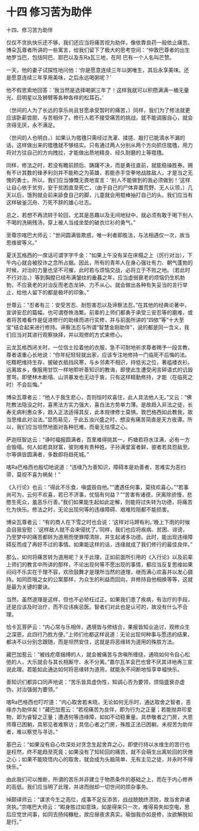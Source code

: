 # 十四 修习苦为助伴

十四、修习苦为助伴

仅仅不贪执快乐还不够，我们还应当将痛苦视为助伴，像依靠良药一般依止痛苦。博朵瓦尊者所讲的一些寓言，给我们留下了极大的思考空间：“仲敦巴尊者的出生地罗当巴，包括阿巴、耶巴以及东Ra瓦三地，在阿 巴有一个人名叫芒赞。

一天，他的妻子试探性地问他：‘你是愿意连续三年以粥唯生，其后永享美味。还是愿意连续三年享用美味，之后永远喝粥呢？’

他不假思索地回答：‘我当然是选择喝粥三年了！这样我就可以积攒满满一桶无量光、启明星以及狮臂等各种各样的松耳石。’

（世间的人为了长远的享乐尚且甘愿承受暂时的痛苦，）同样，我们为了修法就更应该卧薪尝胆、与苦相伴了。修行人若不接受痛苦的挑战，就不能调服自心，就会贪得无厌，永不满足。

（世间的人也明白，）如果认为氆氇只需经过洗濯、揉搓、敲打已能滴水不漏的话，这样做出来的氆氇就不够结实。只有通过两人分别从两个方向抓住氆氇，用力将对方往自己的方向拽拉，才能做出质地精良、经久耐磨的上等氆氇。

同样，修法之时，若没有瞻前顾后、踌躇不决，而是勇往直前，就能稳操胜券。拥有不计其数的锋矛利剑并不能称之为英雄，若能赤手空拳地战胜敌人，才是当之无愧的勇士。所以，我们应当慷慨无畏地宣言：‘别人不能做到的我必须做到！’这样让自心依于贫穷，安于贫困直至死亡，（由于自己的尸体弃置荒野、无人认领，）几天以后，饿狗就会前来舔食自己的脚，儿童就会用棍棒抽打自己的头。我们应当有这样破釜沉舟、万死不辞的雄心壮志。

总之，若想不再流转于轮回，尤其是恶趣以及无间地狱中，就必须有敢于喝下别人不喝的洗碗残汤，穿上被人当成坐垫的破衣烂衫的勇气。”

至尊宗喀巴大师云：“世间圆满皆欺惑，唯一利者即胜法，与法相遇仅一次，故当思维彼等义。”

夏沃瓦格西的一席话可谓字字千金：“如果上午没有呆在床榻之上（厉行对治），下午内心就会被狡诈之念所占据。因此，所有的青年人在身心强壮有力、朝气蓬勃的时候，对治的力量也坚不可摧，此时若与烦恼交战，必将立于不败之地。（若此时不行对治，）等到胸膛已经布满皱纹的垂暮之年，应当虚弱衰老的烦恼仍生机勃勃，不应衰老的对治反而老态龙钟、力不从心。就会做出各种有失妥当的言行举止，给他人留下的都是极坏的印象。”

世尊云：“忍者有三：安受苦忍、耐怨害忍以及谛察法忍。”在其他的经典论著中，宣讲安忍的篇幅，也可谓卷帙浩繁。前辈的上师们都勇于承受三安忍等的磨难，或者将苦难看作是促进修行的助缘而进行实修，并与前面所讲的“四依”等“十大至宝”结合起来进行修持。谛察法忍与所谓“智慧金刚助伴”，说的都是同一含义，我们应当对其进行观察抉择，并以观修的方式来修心。

云龙瓦格西闭关时，一位信士拉着他的衣服，急不可耐地祈求尊者赐予一段言教，尊者语重心长地说：“你年纪轻轻就出家，应该专注地修持一门临死不后悔的法。吃糌粑维持生存，披破衣抵挡风寒，与乡邻素不相识，持低劣之位，著褴褛衣衫。远离故乡，像服用甘饮一样地聆听善知识的教诲，即使此生遭受闲言碎语式的讥毁詈骂，即使林木断塌、山洪暴发也无动于衷，只有这样精勤修持，才能（在临死之时）不会后悔。”

博朵瓦尊者云：“他人于我生悲心，吾则恒时欢喜住，此人具法他人无。”又云：“佛陀教法隐没之时，喜黑法方实力强大，喜白法方势单力薄。是故趋入非法之徒，长寿无病利惠众多，趋入正法适得其反，此本规律修士莫惧。敦巴格西如此教我，故当思维此对治法。”显而易见，于此五浊兴盛之时，想没有痛苦简直是天方夜谭。所以，我们应当坦然地面对各种厄难，而毫无怯懦之心。

萨迦班智达云：“诤时福报圆满者，百里难得挑其一，朽塘若将水注满，必有一方会毁塌。何人如若具财富，彼则难有贵种姓。子孙满堂富者鲜，彼者若具怨敌至。尔等俱皆圆满者，多数即将趋死城。”

喀Ra巴格西也殷切地说道：“违缘乃为善知识，障碍本是劝善者，苦难实为恶扫帚，莫视不喜为祸矣！”

《入行论》也云：“得此不乐食，嗔盛毁自他。”“遭遇任何事，莫挠欢喜心。”“若事尚可为，云何不欢喜，若已不济事，忧恼有何益？”“苦害有诸德，厌离除骄慢，悲愍生死众，羞恶乐行善。”我们如果能生起如此定解，则能将过失转为功德，将痛苦化为快乐。修法之时，无论出现何等的违缘障碍、艰难险阻都不能损害。

博朵瓦尊者云：“有的商人在下雪之时也会说：‘这样对马蹄有利。’晚上下雨的时候会自我安慰：‘这样敌人就不会来侵扰了。’同样，我们也应将疾病、贫困、诽谤，乃至梦中的痛苦都转为道用而使罪障清除，并生起诸多功德。此时，能出现违缘障碍反而成了再好不过的事情。如果能这样的话，违缘就成了我们修行的最佳良伴。”

那么，如何将痛苦转为道用呢？关于此理，正如前面所引用的《入行论》以及前辈上师们的教言中所讲的那样，不论出现何等不愿出现的事情，都应当反复思维如果闷闷不乐实在于理不容，欢欣鼓舞才是理所当然的道理，继而满心欢喜并以发心摄持。如同匝哦之女的公案那样，为众生的利益而回向，并修持自他相换等等，这就是最为关键的要诀。

当然，虽然道理是这样，但也不必矫枉过正。如果我们患了疾病，有治疗的手段，还是应该及时治疗，而不应讳疾忌医。智者们对此也是认可的，故没有什么不合理。

恰卡瓦菩萨云：“内心常与乐相伴，遇境皆与修结合，果报皆知业追讨，观修众生之深恩，此四行乃胜方便。”上师们也都这样说道：无论出现何种事与愿违的结果，都决不以分别念跟随，而是坦然安住，这就是将恶缘转为道用的殊胜方法。

藏巴加惹云：“被线疙瘩捆缚的人，就会被痛苦与贪嗔所缠绕，通晓如何令自心松弛的人，大乐就会与其长相厮守、永不分离。”嘉尔瓦羊衮巴也曾不厌其详地再三宣说此理。若能如此通达如何将恶缘转为道用，就能永不间断地恒享幸福快乐。

善知识们都异口同声地说：“苦乐皆具虚伪性，知调心否为要领，烦恼盛衰亦虚伪，对治强弱为要领。”

喀Ra巴格西也叮咛道：“内心取舍若未晓，无论如何无乐时，通达取舍之智者，恶缘亦为助伴矣！”藏巴加惹云：“若视痛苦为良伴，即为行为之正量；若能抛弃珍爱物，即为睿智之正量；遭遇何等违缘障，如如不动稳重量。具恭敬者之门房，大恩师尊已困躺，具邪见者难察访；具信心者之门房，殊胜正法已困躺，未视苦为助伴者，难以察觉与寻访。”

基巴云：“如果没有自心坎深处对贪念生起舍弃之心，即使行持以水维生的苦行也是枉然，终不能趋至究竟；如果没有了知轮回的痛苦，就不会萌生出离轮回的厌倦之心；如果不能晓悟内心的取舍，就会成为头脑简单、无有主见之徒，并永时不得快乐。”

由此我们可以推断，所谓的苦乐并非建立于物质条件的基础之上，而在于内心修养的高低。我们应当明了此理，并进而抛却一切世间的烦杂事务。

绰颇译师云：“谋求今生之高位，成事不足反添苦，战战兢兢终溃败，故当舍弃诸贪执。”宗喀巴大师云：“暇身胜过如意珠，如是得来只一次，难得易失如空电，思后应觉世间事，如同去扬纯糠秕，故应昼夜求真实。瑜伽我亦如是修，汝欲解脱如是行。”

